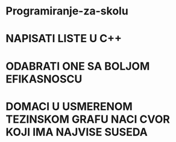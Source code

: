 # Programiranje-za-skolu

# NAPISATI LISTE U C++
# ODABRATI ONE SA BOLJOM EFIKASNOSCU
# DOMACI U USMERENOM TEZINSKOM  GRAFU NACI CVOR KOJI IMA NAJVISE SUSEDA
